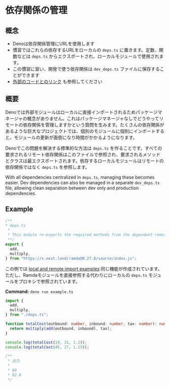 <!-- # Managing Dependencies -->
# 依存関係の管理

<!-- ## Concepts -->
## 概念

<!--
- Deno uses URLs for dependency management
- One convention places all these dependent URLs into a local `deps.ts` file.
  Functionality is then exported out of `deps.ts` for use by local modules.
- Continuing this convention, dev only dependencies can be kept in a
  `dev_deps.ts` file.
- See also [Linking to external code](../linking_to_external_code.md)
-->
- Denoは依存関係管理にURLを使用します
- 慣習ではこれらの依存するURLをローカルの `deps.ts` に置きます。定数、関数などは `deps.ts` からエクスポートされ、ローカルモジュールで使用されます。
- この慣習に習い、開発で使う依存関係は `dev_deps.ts` ファイルに保存することができます
- [外部のコードとのリンク](../linking_to_external_code.md) も参照してください

<!-- ## Overview -->
## 概要

<!--
In Deno there is no concept of a package manager as external modules are
imported directly into local modules. This raises the question of how to manage
remote dependencies without a package manager. In big projects with many
dependencies it will become cumbersome and time consuming to update modules if
they are all imported individually into individual modules.
-->
Denoでは外部モジュールはローカルに直接インポートされるためパッケージマネージャの概念がありません。これはパッケージマネージャなしでどうやってリモートの依存関係を管理しますかという質問を生みます。たくさんの依存関係があるような巨大なプロジェクトでは、個別のモジュールに個別にインポートすると、モジュールの更新が面倒になり時間がかかるようになります。

<!--
The standard practice for solving this problem in Deno is to create a `deps.ts`
file. All required remote dependencies are referenced in this file and the
required methods and classes are re-exported. The dependent local modules then
reference the `deps.ts` rather than the remote dependencies.
-->
Denoでこの問題を解決する標準的な方法は `deps.ts` を作ることです。すべての要求されるリモート依存関係はこのファイルで参照され、要求されるメソッドとクラスは最エクスポートされます。依存するローカルモジュールはリモートの依存関係ではなく `deps.ts` を参照します。

With all dependencies centralized in `deps.ts`, managing these becomes easier.
Dev dependencies can also be managed in a separate `dev_deps.ts` file, allowing
clean separation between dev only and production dependencies.

## Example

```ts
/**
* deps.ts
 *
 * This module re-exports the required methods from the dependant remote Ramda module.
 **/
export {
  add,
  multiply,
} from "https://x.nest.land/ramda@0.27.0/source/index.js";
```

<!--
In this example the same functionality is created as is the case in the
[local and remote import examples](./import_export.md). But in this case instead
of the Ramda module being referenced directly it is referenced by proxy using a
local `deps.ts` module.
-->
この例では [local and remote import examples](./import_export.md) 同じ機能が作成されています。ただし、Ramdaモジュールを直接参照する代わりにローカルの `deps.ts` モジュールをプロキシで参照されています。

**Command:** `deno run example.ts`

<!--
/**
 * example.ts
 */

```ts
import {
  add,
  multiply,
} from "./deps.ts";

function totalCost(outbound: number, inbound: number, tax: number): number {
  return multiply(add(outbound, inbound), tax);
}

console.log(totalCost(19, 31, 1.2));
console.log(totalCost(45, 27, 1.15));

/**
 * Output
 *
 * 60
 * 82.8
 */
```
-->
```ts
import {
  add,
  multiply,
} from "./deps.ts";

function totalCost(outbound: number, inbound: number, tax: number): number {
  return multiply(add(outbound, inbound), tax);
}

console.log(totalCost(19, 31, 1.2));
console.log(totalCost(45, 27, 1.15));

/**
 * 出力
 *
 * 60
 * 82.8
 */
```
